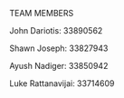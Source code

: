 TEAM MEMBERS

John Dariotis: 33890562

Shawn Joseph: 33827943

Ayush Nadiger: 33850942

Luke Rattanavijai: 33714609
